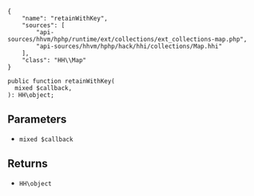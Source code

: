 ``` yamlmeta
{
    "name": "retainWithKey",
    "sources": [
        "api-sources/hhvm/hphp/runtime/ext/collections/ext_collections-map.php",
        "api-sources/hhvm/hphp/hack/hhi/collections/Map.hhi"
    ],
    "class": "HH\\Map"
}
```




``` Hack
public function retainWithKey(
  mixed $callback,
): HH\object;
```




## Parameters




+ ` mixed $callback `




## Returns




* ` HH\object `
<!-- HHAPIDOC -->
